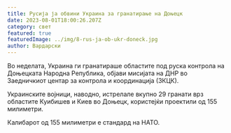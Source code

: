 ```yaml
---
title: Русија ја обвини Украина за гранатирање на Доњецк
date: 2023-08-01T18:00:26.207Z
category: свет
featured: true
featuredImage: ../img/8-rus-ja-ob-ukr-doneck.jpg
author: Вардарски
---
```

Во неделата, Украина ги гранатираше областите под руска контрола на Доњецката Народна Република, објави мисијата на ДНР во Заедничкиот центар за контрола и координација (ЗКЦК).

Украинските војници, наводно, истрелале вкупно 29 гранати врз областите Куибишев и Киев во Доњецк, користејќи проектили од 155 милиметри.

Калибарот од 155 милиметри е стандард на НАТО.